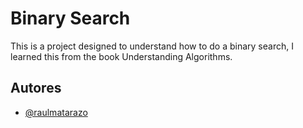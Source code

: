 
# Binary Search

This is a project designed to understand how to do a binary search, I learned this from the book Understanding Algorithms.

## Autores
- [@raulmatarazo](https://www.linkedin.com/in/raulmatarazo/)
